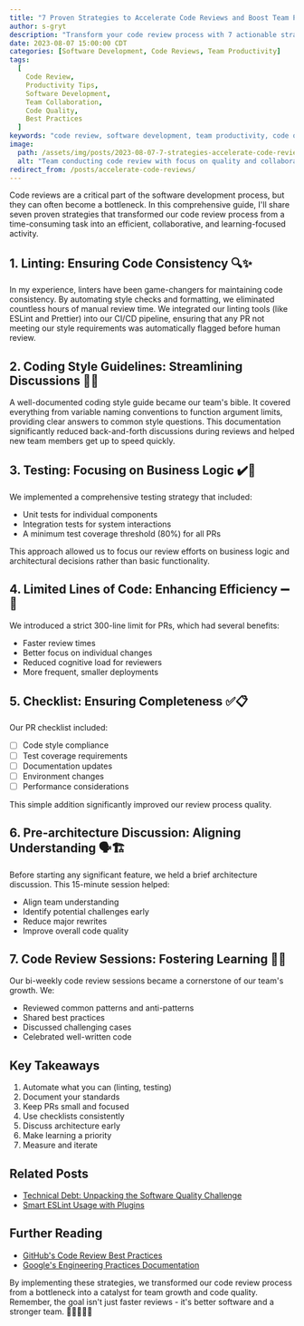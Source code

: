 ```yaml
---
title: "7 Proven Strategies to Accelerate Code Reviews and Boost Team Productivity"
author: s-gryt
description: "Transform your code review process with 7 actionable strategies. Learn how to implement linting, style guides, PR limits, and team learning to enhance productivity and software quality."
date: 2023-08-07 15:00:00 CDT
categories: [Software Development, Code Reviews, Team Productivity]
tags:
  [
    Code Review,
    Productivity Tips,
    Software Development,
    Team Collaboration,
    Code Quality,
    Best Practices
  ]
keywords: "code review, software development, team productivity, code quality, best practices, linting, testing, PR management"
image:
  path: /assets/img/posts/2023-08-07-7-strategies-accelerate-code-reviews-boost-productivity/cover.png
  alt: "Team conducting code review with focus on quality and collaboration"
redirect_from: /posts/accelerate-code-reviews/
---
```


Code reviews are a critical part of the software development process, but they can often become a bottleneck. In this comprehensive guide, I'll share seven proven strategies that transformed our code review process from a time-consuming task into an efficient, collaborative, and learning-focused activity.

## 1. Linting: Ensuring Code Consistency 🔍✨

In my experience, linters have been game-changers for maintaining code consistency. By automating style checks and formatting, we eliminated countless hours of manual review time. We integrated our linting tools (like ESLint and Prettier) into our CI/CD pipeline, ensuring that any PR not meeting our style requirements was automatically flagged before human review.

## 2. Coding Style Guidelines: Streamlining Discussions 📝🎨

A well-documented coding style guide became our team's bible. It covered everything from variable naming conventions to function argument limits, providing clear answers to common style questions. This documentation significantly reduced back-and-forth discussions during reviews and helped new team members get up to speed quickly.

## 3. Testing: Focusing on Business Logic ✔️🧪

We implemented a comprehensive testing strategy that included:

- Unit tests for individual components
- Integration tests for system interactions
- A minimum test coverage threshold (80%) for all PRs

This approach allowed us to focus our review efforts on business logic and architectural decisions rather than basic functionality.

## 4. Limited Lines of Code: Enhancing Efficiency ➖📏

We introduced a strict 300-line limit for PRs, which had several benefits:

- Faster review times
- Better focus on individual changes
- Reduced cognitive load for reviewers
- More frequent, smaller deployments

## 5. Checklist: Ensuring Completeness ✅📋

Our PR checklist included:

- [ ] Code style compliance
- [ ] Test coverage requirements
- [ ] Documentation updates
- [ ] Environment changes
- [ ] Performance considerations

This simple addition significantly improved our review process quality.

## 6. Pre-architecture Discussion: Aligning Understanding 🗣️🏗️

Before starting any significant feature, we held a brief architecture discussion. This 15-minute session helped:

- Align team understanding
- Identify potential challenges early
- Reduce major rewrites
- Improve overall code quality

## 7. Code Review Sessions: Fostering Learning 👥🚀

Our bi-weekly code review sessions became a cornerstone of our team's growth. We:

- Reviewed common patterns and anti-patterns
- Shared best practices
- Discussed challenging cases
- Celebrated well-written code

## Key Takeaways

1. Automate what you can (linting, testing)
2. Document your standards
3. Keep PRs small and focused
4. Use checklists consistently
5. Discuss architecture early
6. Make learning a priority
7. Measure and iterate

## Related Posts

- [Technical Debt: Unpacking the Software Quality Challenge](/posts/technical-debt-unpacking-the-software-quality-challenge)
- [Smart ESLint Usage with Plugins](/posts/elevating-code-quality-smart-and-proper-eslint-usage-with-plugins)

## Further Reading

- [GitHub's Code Review Best Practices](https://docs.github.com/en/pull-requests/collaborating-with-pull-requests/reviewing-changes-in-pull-requests/about-pull-request-reviews)
- [Google's Engineering Practices Documentation](https://google.github.io/eng-practices/)

By implementing these strategies, we transformed our code review process from a bottleneck into a catalyst for team growth and code quality. Remember, the goal isn't just faster reviews - it's better software and a stronger team. 🚀👩‍💻👨‍💻
